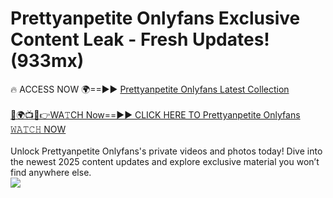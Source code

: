 # Prettyanpetite Onlyfans Exclusive Content Leak - Fresh Updates! (933mx)

🔥 ACCESS NOW 🌍==►► <a href="https://tinyurl.com/kvy9nzfs" rel="nofollow">Prettyanpetite Onlyfans Latest Collection</a>
<br><br>
[🔴🌍📺📱👉WA𝚃CH Now==►► CLICK HERE TO Prettyanpetite Onlyfans 𝚆𝙰𝚃𝙲𝙷 NOW](https://tinyurl.com/kvy9nzfs)
<br><br>
Unlock Prettyanpetite Onlyfans's private videos and photos today! Dive into the newest 2025 content updates and explore exclusive material you won’t find anywhere else.
<br>
<a href="https://tinyurl.com/kvy9nzfs" rel="nofollow" data-target="animated-image.originalLink"><img src="https://camo.githubusercontent.com/8a4f000d20f83aca3bf7ec5f350d767afa0574a8a352519fd8cfa583a6f93a33/68747470733a2f2f692e696d6775722e636f6d2f644a486b345a712e676966" data-canonical-src="https://i.imgur.com/dJHk4Zq.gif" style="max-width: 100%; display: inline-block;" data-target="animated-image.originalImage"></a>
<br>
